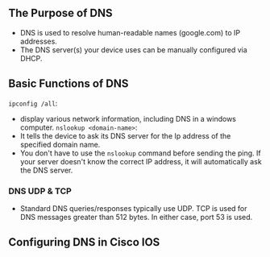 ## The Purpose of DNS
* DNS is used to resolve human-readable names (google.com) to IP addresses.
* The DNS server(s) your device uses can be manually configured via DHCP.
## Basic Functions of DNS

`ipconfig /all`: 
* display various network information, including DNS in a windows computer.
`nslookup <domain-name>`:
* It tells the device to ask its DNS server for the Ip address of the specified domain name.
* You don't have to use the `nslookup` command before sending the ping. If your server doesn't know the correct IP address, it will automatically ask the DNS server.
### DNS UDP & TCP
* Standard DNS queries/responses typically use UDP. TCP is used for DNS messages greater than 512 bytes. In either case, port 53 is used.

## Configuring DNS in Cisco IOS
